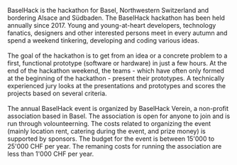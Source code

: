 BaselHack is the hackathon for Basel, Northwestern Switzerland and bordering Alsace and Südbaden. The BaselHack hackathon has been held annually since 2017. Young and young-at-heart developers, technology fanatics, designers and other interested persons meet in every autumn and spend a weekend tinkering, developing and coding various ideas.
<br>
<br>
The goal of the hackathon is to get from an idea or a concrete problem to a first, functional prototype (software or hardware) in just a few hours. At the end of the hackathon weekend, the teams - which have often only formed at the beginning of the hackathon - present their prototypes. A technically experienced jury looks at the presentations and prototypes and scores the projects based on several criteria.
<br>
<br>
The annual BaselHack event is organized by BaselHack Verein, a non-profit association based in Basel. The association is open for anyone to join and is run through volounteerning. The costs related to organizing the event (mainly location rent, catering during the event, and prize money) is supported by sponsors. The budget for the event is between 15'000 to 25'000 CHF per year. The remaning costs for running the association are less than 1'000 CHF per year.
